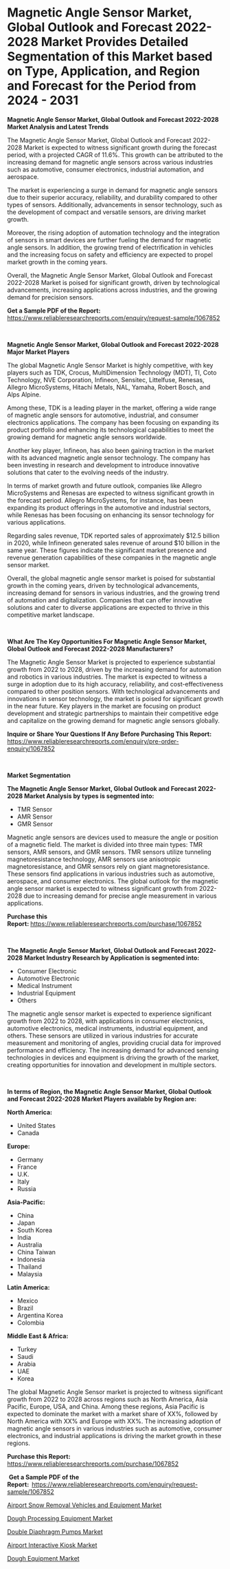<p><h1>Magnetic Angle Sensor Market, Global Outlook and Forecast 2022-2028 Market Provides Detailed Segmentation of this Market based on Type, Application, and Region and Forecast for the Period from 2024 - 2031</h1></p><p><strong>Magnetic Angle Sensor Market, Global Outlook and Forecast 2022-2028 Market Analysis and Latest Trends</strong></p>
<p><p>The Magnetic Angle Sensor Market, Global Outlook and Forecast 2022-2028 Market is expected to witness significant growth during the forecast period, with a projected CAGR of 11.6%. This growth can be attributed to the increasing demand for magnetic angle sensors across various industries such as automotive, consumer electronics, industrial automation, and aerospace. </p><p>The market is experiencing a surge in demand for magnetic angle sensors due to their superior accuracy, reliability, and durability compared to other types of sensors. Additionally, advancements in sensor technology, such as the development of compact and versatile sensors, are driving market growth. </p><p>Moreover, the rising adoption of automation technology and the integration of sensors in smart devices are further fueling the demand for magnetic angle sensors. In addition, the growing trend of electrification in vehicles and the increasing focus on safety and efficiency are expected to propel market growth in the coming years.</p><p>Overall, the Magnetic Angle Sensor Market, Global Outlook and Forecast 2022-2028 Market is poised for significant growth, driven by technological advancements, increasing applications across industries, and the growing demand for precision sensors.</p></p>
<p><strong>Get a Sample PDF of the Report:&nbsp;</strong> <a href="https://www.reliableresearchreports.com/enquiry/request-sample/1067852">https://www.reliableresearchreports.com/enquiry/request-sample/1067852</a></p>
<p>&nbsp;</p>
<p><strong>Magnetic Angle Sensor Market, Global Outlook and Forecast 2022-2028 Major Market Players</strong></p>
<p><p>The global Magnetic Angle Sensor Market is highly competitive, with key players such as TDK, Crocus, MultiDimension Technology (MDT), TI, Coto Technology, NVE Corporation, Infineon, Sensitec, Littelfuse, Renesas, Allegro MicroSystems, Hitachi Metals, NAL, Yamaha, Robert Bosch, and Alps Alpine.</p><p>Among these, TDK is a leading player in the market, offering a wide range of magnetic angle sensors for automotive, industrial, and consumer electronics applications. The company has been focusing on expanding its product portfolio and enhancing its technological capabilities to meet the growing demand for magnetic angle sensors worldwide.</p><p>Another key player, Infineon, has also been gaining traction in the market with its advanced magnetic angle sensor technology. The company has been investing in research and development to introduce innovative solutions that cater to the evolving needs of the industry.</p><p>In terms of market growth and future outlook, companies like Allegro MicroSystems and Renesas are expected to witness significant growth in the forecast period. Allegro MicroSystems, for instance, has been expanding its product offerings in the automotive and industrial sectors, while Renesas has been focusing on enhancing its sensor technology for various applications.</p><p>Regarding sales revenue, TDK reported sales of approximately $12.5 billion in 2020, while Infineon generated sales revenue of around $10 billion in the same year. These figures indicate the significant market presence and revenue generation capabilities of these companies in the magnetic angle sensor market.</p><p>Overall, the global magnetic angle sensor market is poised for substantial growth in the coming years, driven by technological advancements, increasing demand for sensors in various industries, and the growing trend of automation and digitalization. Companies that can offer innovative solutions and cater to diverse applications are expected to thrive in this competitive market landscape.</p></p>
<p>&nbsp;</p>
<p><strong>What Are The Key Opportunities For Magnetic Angle Sensor Market, Global Outlook and Forecast 2022-2028 Manufacturers?</strong></p>
<p><p>The Magnetic Angle Sensor Market is projected to experience substantial growth from 2022 to 2028, driven by the increasing demand for automation and robotics in various industries. The market is expected to witness a surge in adoption due to its high accuracy, reliability, and cost-effectiveness compared to other position sensors. With technological advancements and innovations in sensor technology, the market is poised for significant growth in the near future. Key players in the market are focusing on product development and strategic partnerships to maintain their competitive edge and capitalize on the growing demand for magnetic angle sensors globally.</p></p>
<p><strong>Inquire or Share Your Questions If Any Before Purchasing This Report:</strong> <a href="https://www.reliableresearchreports.com/enquiry/pre-order-enquiry/1067852">https://www.reliableresearchreports.com/enquiry/pre-order-enquiry/1067852</a></p>
<p>&nbsp;</p>
<p><strong>Market Segmentation</strong></p>
<p><strong>The Magnetic Angle Sensor Market, Global Outlook and Forecast 2022-2028 Market Analysis by types is segmented into:</strong></p>
<p><ul><li>TMR Sensor</li><li>AMR Sensor</li><li>GMR Sensor</li></ul></p>
<p><p>Magnetic angle sensors are devices used to measure the angle or position of a magnetic field. The market is divided into three main types: TMR sensors, AMR sensors, and GMR sensors. TMR sensors utilize tunneling magnetoresistance technology, AMR sensors use anisotropic magnetoresistance, and GMR sensors rely on giant magnetoresistance. These sensors find applications in various industries such as automotive, aerospace, and consumer electronics. The global outlook for the magnetic angle sensor market is expected to witness significant growth from 2022-2028 due to increasing demand for precise angle measurement in various applications.</p></p>
<p><strong>Purchase this Report:&nbsp;</strong><a href="https://www.reliableresearchreports.com/purchase/1067852">https://www.reliableresearchreports.com/purchase/1067852</a></p>
<p>&nbsp;</p>
<p><strong>The Magnetic Angle Sensor Market, Global Outlook and Forecast 2022-2028 Market Industry Research by Application is segmented into:</strong></p>
<p><ul><li>Consumer Electronic</li><li>Automotive Electronic</li><li>Medical Instrument</li><li>Industrial Equipment</li><li>Others</li></ul></p>
<p><p>The magnetic angle sensor market is expected to experience significant growth from 2022 to 2028, with applications in consumer electronics, automotive electronics, medical instruments, industrial equipment, and others. These sensors are utilized in various industries for accurate measurement and monitoring of angles, providing crucial data for improved performance and efficiency. The increasing demand for advanced sensing technologies in devices and equipment is driving the growth of the market, creating opportunities for innovation and development in multiple sectors.</p></p>
<p>&nbsp;</p>
<p><strong>In terms of Region, the Magnetic Angle Sensor Market, Global Outlook and Forecast 2022-2028 Market Players available by Region are:</strong></p>
<p>
    <p> <strong> North America: </strong>
        <ul>
            <li>United States</li>
            <li>Canada</li>
        </ul>
        </p> 
    <p> <strong> Europe: </strong>
        <ul>
            <li>Germany</li>
            <li>France</li>
            <li>U.K.</li>
            <li>Italy</li>
            <li>Russia</li>
        </ul>
        </p> 
    <p> <strong> Asia-Pacific: </strong>
        <ul>
            <li>China</li>
            <li>Japan</li>
            <li>South Korea</li>
            <li>India</li>
            <li>Australia</li>
            <li>China Taiwan</li>
            <li>Indonesia</li>
            <li>Thailand</li>
            <li>Malaysia</li>
        </ul>
        </p> 
    <p> <strong> Latin America: </strong>
        <ul>
            <li>Mexico</li>
            <li>Brazil</li>
            <li>Argentina Korea</li>
            <li>Colombia</li>
        </ul>
        </p> 
    <p> <strong> Middle East & Africa: </strong>
        <ul>
            <li>Turkey</li>
            <li>Saudi</li>
            <li>Arabia</li>
            <li>UAE</li>
            <li>Korea</li>
        </ul>
    </p>
    </p>
<p><p>The global Magnetic Angle Sensor market is projected to witness significant growth from 2022 to 2028 across regions such as North America, Asia Pacific, Europe, USA, and China. Among these regions, Asia Pacific is expected to dominate the market with a market share of XX%, followed by North America with XX% and Europe with XX%. The increasing adoption of magnetic angle sensors in various industries such as automotive, consumer electronics, and industrial applications is driving the market growth in these regions.</p></p>
<p><strong>Purchase this Report: </strong><a href="https://www.reliableresearchreports.com/purchase/1067852">https://www.reliableresearchreports.com/purchase/1067852</a></p>
<p>&nbsp;<strong>Get a Sample PDF of the Report:&nbsp;&nbsp;</strong><a href="https://www.reliableresearchreports.com/enquiry/request-sample/1067852">https://www.reliableresearchreports.com/enquiry/request-sample/1067852</a></p>
<p><strong></strong></p>
<p><p><a href="https://medium.com/p/41feb2629d97/edit">Airport Snow Removal Vehicles and Equipment Market</a></p><p><a href="https://medium.com/p/24e5350bd8a0/edit">Dough Processing Equipment Market</a></p><p><a href="https://medium.com/p/14d25c5e2c24/edit">Double Diaphragm Pumps Market</a></p><p><a href="https://medium.com/p/392f8bc67e18/edit">Airport Interactive Kiosk Market</a></p><p><a href="https://medium.com/p/d79f788f9cd1/edit">Dough Equipment Market</a></p></p>